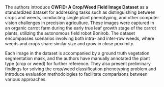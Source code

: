 The authors introduce **CWFID: A Crop/Weed Field Image Dataset** as a standardized dataset for addressing tasks such as distinguishing between crops and weeds, conducting single plant phenotyping, and other computer vision challenges in precision agriculture. These images were captured in an organic carrot farm during the early true leaf growth stage of the carrot plants, utilizing the autonomous field robot Bonirob. The dataset encompasses scenarios involving both intra- and inter-row weeds, where weeds and crops share similar size and grow in close proximity.

Each image in the dataset is accompanied by a ground truth vegetation segmentation mask, and the authors have manually annotated the plant type (crop or weed) for further reference. They also present preliminary findings for solving the crop/weed classification phenotyping problem and introduce evaluation methodologies to facilitate comparisons between various approaches.
